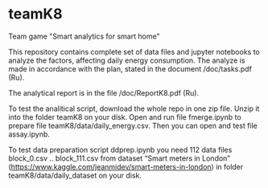 # teamK8
Team game "Smart analytics for smart home"

This repository contains complete set of data files and jupyter notebooks to analyze
the factors, affecting daily energy consumption. The analyze is made in accordance 
with the plan, stated in the document /doc/tasks.pdf (Ru).

The analytical report is in the file /doc/ReportK8.pdf (Ru).

To test the analitical script, download the whole repo in one zip file. Unzip it
into the folder teamK8 on your disk. Open and run file fmerge.ipynb to prepare file
teamK8/data/daily_energy.csv. Then you can open and test file assay.ipynb. 

To test data preparation script ddprep.ipynb you need 112 data files block_0.csv .. block_111.csv
from dataset “Smart meters in London” (https://www.kaggle.com/jeanmidev/smart-meters-in-london) in folder 
teamK8/data/daily_dataset on your disk. 

